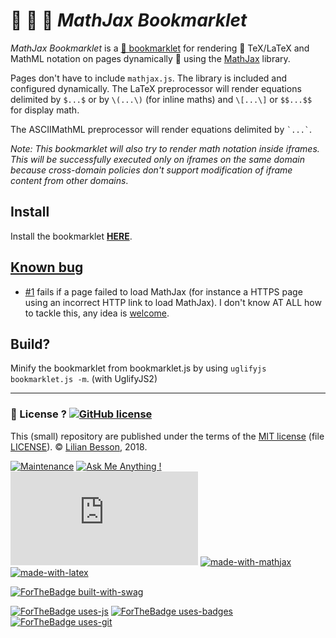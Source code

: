 # 🔖 📐 💫 *MathJax Bookmarklet*

*MathJax Bookmarklet* is a [🔖 bookmarklet](https://en.wikipedia.org/wiki/Bookmarklet) for rendering 📐 TeX/LaTeX and MathML notation on pages dynamically 💫 using the [MathJax](http://www.mathjax.org/) library.

Pages don't have to include `mathjax.js`.
The library is included and configured dynamically. The LaTeX preprocessor will render equations delimited by `$...$` or by `\(...\)` (for inline maths) and `\[...\]` or `$$...$$` for display math.

The ASCIIMathML preprocessor will render equations delimited by ``` `...` ```.

*Note: This bookmarklet will also try to render math notation inside iframes. This will be successfully executed only on iframes on the same domain because cross-domain policies don't support modification of iframe content from other domains*.

## Install
Install the bookmarklet **[HERE](https://naereen.github.io/mathjax-bookmarklet/)**.

## [Known bug](https://github.com/Naereen/mathjax-bookmarklet/issues)
- [#1](https://github.com/Naereen/mathjax-bookmarklet/issues/1) fails if a page failed to load MathJax (for instance a HTTPS page using an incorrect HTTP link to load MathJax). I don't know AT ALL how to tackle this, any idea is [welcome](https://github.com/Naereen/mathjax-bookmarklet/pulls).

## Build?
Minify the bookmarklet from bookmarklet.js by using `uglifyjs bookmarklet.js -m`. (with UglifyJS2)

---

### :scroll: License ? [![GitHub license](https://img.shields.io/github/license/Naereen/mathjax-bookmarklet.svg)](https://github.com/Naereen/mathjax-bookmarklet/blob/master/LICENSE)
This (small) repository are published under the terms of the [MIT license](http://lbesson.mit-license.org/) (file [LICENSE](LICENSE)).
© [Lilian Besson](https://GitHub.com/Naereen), 2018.

[![Maintenance](https://img.shields.io/badge/Maintenu%3F-oui-green.svg)](https://GitHub.com/Naereen/mathjax-bookmarklet/graphs/commit-activity)
[![Ask Me Anything !](https://img.shields.io/badge/Ask%20me-anything-1abc9c.svg)](https://GitHub.com/Naereen/mathjax-bookmarklet)
[![Analytics](https://ga-beacon.appspot.com/UA-38514290-17/github.com/Naereen/mathjax-bookmarklet/README.md?pixel)](https://GitHub.com/Naereen/mathjax-bookmarklet/)
[![made-with-mathjax](https://img.shields.io/badge/Made%20with-MathJax-1f425f.svg)](https://www.mathjax.org/)
[![made-with-latex](https://img.shields.io/badge/Made%20with-LaTeX-1f425f.svg)](https://www.latex-project.org/)

[![ForTheBadge built-with-swag](http://ForTheBadge.com/images/badges/built-with-swag.svg)](https://GitHub.com/Naereen/)

[![ForTheBadge uses-js](http://ForTheBadge.com/images/badges/uses-js.svg)](http://ForTheBadge.com)
[![ForTheBadge uses-badges](http://ForTheBadge.com/images/badges/uses-badges.svg)](http://ForTheBadge.com)
[![ForTheBadge uses-git](http://ForTheBadge.com/images/badges/uses-git.svg)](https://GitHub.com/)
